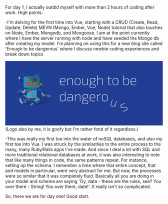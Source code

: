 For day 1, I actually outdid myself with more than 2 hours of coding after work. High points:

-I'm delving for the first time into Vue, starting with a CRUD (Create, Read, Update, Delete) MEVN (Mongo, Ember, Vue, Node) tutorial that also touches on Node, Ember, Mongodb, and Mongoose.
I am at the point currently where I have the server running with node and have seeded the Mongo db after creating my model. I'm planning
on using this for a new blog site called 'Enough to be dangerous' where I discuss newbie coding experiences and break down topics

![ETBD Logo](https://github.com/jtkaufman737/100-days-of-code/blob/master/enough_to_be_dangerous.PNG) 
(Logo also by me, it is goofy but I'm rather fond of it regardless.) 

-This was really my first toe into the water of noSQL databases, and also my first toe into Vue. I was struck by the similarities to the 
entire process to the many, many Ruby/Rails apps I've made. And since I deal a lot with SQL and more traditional relational databases at 
work, it was also interesting to note that like many things in code, the same patterns repeat. For instance, setting up the schema. I 
remember a time where that entire concept, that and models in particular, were very abstract for me. But now, the processes were so 
similar that it was completely fluid. Basically all you are doing in your model and schema are saying 'Oy, data - these are the rules, see? You over there - String! You over there, date!'. It really isn't so complicated. 

So, there we are for day one! Good start. 
